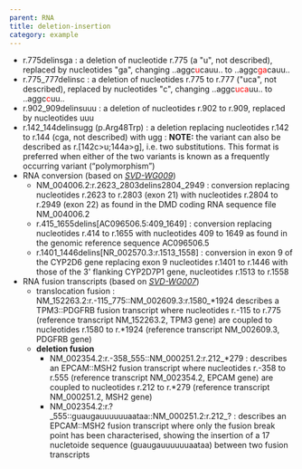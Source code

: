```yaml
---
parent: RNA
title: deletion-insertion
category: example
---
```


*	r.775delinsga
	: a deletion of nucleotide r.775 (a "u", not described), replaced by nucleotides "ga", changing ..aggc<font color="red">u</font>cauu.. to ..aggc<font color="red">ga</font>cauu..
*	r.775\_777delinsc 
	: a deletion of nucleotides r.775 to r.777 ("uca", not described), replaced by nucleotides "c", changing ..aggc<font color="red">uca</font>uu.. to ..aggc<font color="red">c</font>uu..
*	r.902_909delinsuuu
	: a deletion of nucleotides r.902 to r.909, replaced by nucleotides uuu
*	r.142_144delinsugg (p.Arg48Trp)
	:	a deletion replacing nucleotides r.142 to r.144 (cga, not described) with ugg
	:	**NOTE:** the variant can also be described as r.[142c>u;144a>g], i.e. two substitutions. This format is preferred when either of the two variants is known as a frequently occurring variant (“polymorphism”)
*	RNA conversion (based on [_SVD-WG009_](/background/consultation/SVD-WG009/))
	*	NM\_004006.2:r.2623\_2803delins2804\_2949
	:	conversion replacing nucleotides r.2623 to r.2803 (exon 21) with nucleotides r.2804 to r.2949 (exon 22) as found in the DMD coding RNA sequence file NM\_004006.2
	*	r.415\_1655delins[AC096506.5:409\_1649]
	:	conversion replacing nucleotides r.414 to r.1655 with nucleotides 409 to 1649 as found in the genomic reference sequence AC096506.5
	*	r.1401\_1446delins[NR\_002570.3:r.1513\_1558]
	:	conversion in exon 9 of the CYP2D6 gene replacing exon 9 nucleotides r.1401 to r.1446 with those of the 3' flanking CYP2D7P1 gene, nucleotides r.1513 to r.1558
*	RNA fusion transcripts (based on [_SVD-WG007_](/background/consultation/SVD-WG007/))
	*	translocation fusion
	:	 NM\_152263.2:r.-115\_775::NM_002609.3:r.1580\_\*1924 describes a TPM3::PDGFRB fusion transcript where nucleotides r.-115 to r.775 (reference transcript NM\_152263.2, TPM3 gene) are coupled to nucleotides r.1580 to r.\*1924 (reference transcript NM\_002609.3, PDGFRB gene)
	*	**deletion fusion**
		*	NM\_002354.2:r.-358\_555::NM\_000251.2:r.212\_\*279
		:	describes an EPCAM::MSH2 fusion transcript where nucleotides r.-358 to r.555 (reference transcript NM\_002354.2, EPCAM gene) are coupled to nucleotides r.212 to r.\*279 (reference transcript NM\_000251.2, MSH2 gene)
		*	NM\_002354.2:r.?\_555::guaugauuuuuuaataa::NM\_000251.2:r.212\_?
		:	describes an EPCAM::MSH2 fusion transcript where only the fusion break point has been characterised, showing the insertion of a 17 nucletoide sequence (guaugauuuuuuaataa) between two fusion transcripts
